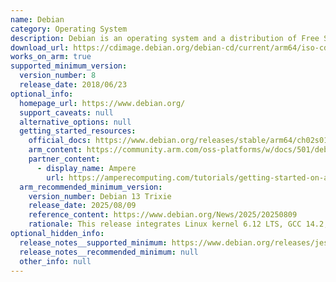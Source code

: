 ```yaml
---
name: Debian
category: Operating System
description: Debian is an operating system and a distribution of Free Software.
download_url: https://cdimage.debian.org/debian-cd/current/arm64/iso-cd/
works_on_arm: true
supported_minimum_version:
  version_number: 8
  release_date: 2018/06/23
optional_info:
  homepage_url: https://www.debian.org/
  support_caveats: null
  alternative_options: null
  getting_started_resources:
    official_docs: https://www.debian.org/releases/stable/arm64/ch02s01.en.html#idm186
    arm_content: https://community.arm.com/oss-platforms/w/docs/501/debian
    partner_content:
      - display_name: Ampere
        url: https://amperecomputing.com/tutorials/getting-started-on-azure-ampere-VMs-with-Debian-using-Terraform
  arm_recommended_minimum_version:
    version_number: Debian 13 Trixie
    release_date: 2025/08/09
    reference_content: https://www.debian.org/News/2025/20250809
    rationale: This release integrates Linux kernel 6.12 LTS, GCC 14.2, and glibc 2.41, delivering improved stability and performance for Arm platforms. Optimized Arm64 cloud images are published for Amazon EC2, OpenStack, PlainVM, and GenericCloud, providing cloud-init integration and fast startup.
optional_hidden_info:
  release_notes__supported_minimum: https://www.debian.org/releases/jessie/arm64/release-notes.en.txt
  release_notes__recommended_minimum: null
  other_info: null
---
```

